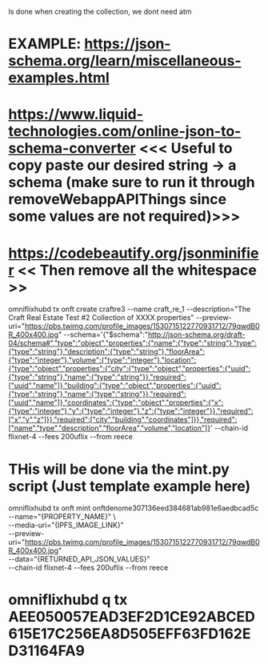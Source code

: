 Is done when creating the collection, we dont need atm

# EXAMPLE: https://json-schema.org/learn/miscellaneous-examples.html
# https://www.liquid-technologies.com/online-json-to-schema-converter <<< Useful to copy paste our desired string -> a schema (make sure to run it through removeWebappAPIThings since some values are not required)>>>
# https://codebeautify.org/jsonminifier << Then remove all the whitespace >>
omniflixhubd tx onft create craftre3 --name craft_re_1 --description="The Craft Real Estate Test #2 Collection of XXXX properties" --preview-uri="https://pbs.twimg.com/profile_images/1530715122770931712/79qwdB0R_400x400.jpg" --schema='{"$schema":"http://json-schema.org/draft-04/schema#","type":"object","properties":{"name":{"type":"string"},"type":{"type":"string"},"description":{"type":"string"},"floorArea":{"type":"integer"},"volume":{"type":"integer"},"location":{"type":"object","properties":{"city":{"type":"object","properties":{"uuid":{"type":"string"},"name":{"type":"string"}},"required":["uuid","name"]},"building":{"type":"object","properties":{"uuid":{"type":"string"},"name":{"type":"string"}},"required":["uuid","name"]},"coordinates":{"type":"object","properties":{"x":{"type":"integer"},"y":{"type":"integer"},"z":{"type":"integer"}},"required":["x","y","z"]}},"required":["city","building","coordinates"]}},"required":["name","type","description","floorArea","volume","location"]}' --chain-id flixnet-4  --fees 200uflix --from reece





# THis will be done via the mint.py script (Just template example here)
omniflixhubd tx onft mint onftdenome307136eed384681ab981e6aedbcad5c \
    --name="{PROPERTY_NAME}" \    
    --media-uri="{IPFS_IMAGE_LINK}" \
    --preview-uri="https://pbs.twimg.com/profile_images/1530715122770931712/79qwdB0R_400x400.jpg" \
    --data="{RETURNED_API_JSON_VALUES}" \
    --chain-id flixnet-4 --fees 200uflix --from reece
# omniflixhubd q tx AEE050057EAD3EF2D1CE92ABCED615E17C256EA8D505EFF63FD162ED31164FA9